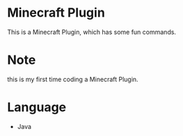 # Minecraft Plugin 
This is a Minecraft Plugin, which has some fun commands.

# Note
this is my first time coding a Minecraft Plugin.

# Language 
- Java
